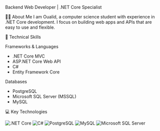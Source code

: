 Backend Web Developer | .NET Core Specialist

👨‍💻 About Me
I am Oualid, a computer science student with experience in .NET Core development. I focus on building web apps and APIs that are easy to use and flexible.

🚀 Technical Skills

Frameworks & Languages
- .NET Core MVC
- ASP.NET Core Web API
- C#
- Entity Framework Core

Databases
- PostgreSQL
- Microsoft SQL Server (MSSQL)
- MySQL

💻 Key Technologies

![.NET Core](https://img.shields.io/badge/-.NET%20Core-512BD4?style=flat-square&logo=dotnet&logoColor=white)
![C#](https://img.shields.io/badge/-C%20Sharp-239120?style=flat-square&logo=csharp&logoColor=white)
![PostgreSQL](https://img.shields.io/badge/-PostgreSQL-336791?style=flat-square&logo=postgresql&logoColor=white)
![MySQL](https://img.shields.io/badge/-MySQL-4479A1?style=flat-square&logo=mysql&logoColor=white)
![Microsoft SQL Server](https://img.shields.io/badge/-SQL%20Server-CC2927?style=flat-square&logo=microsoft-sql-server&logoColor=white)

